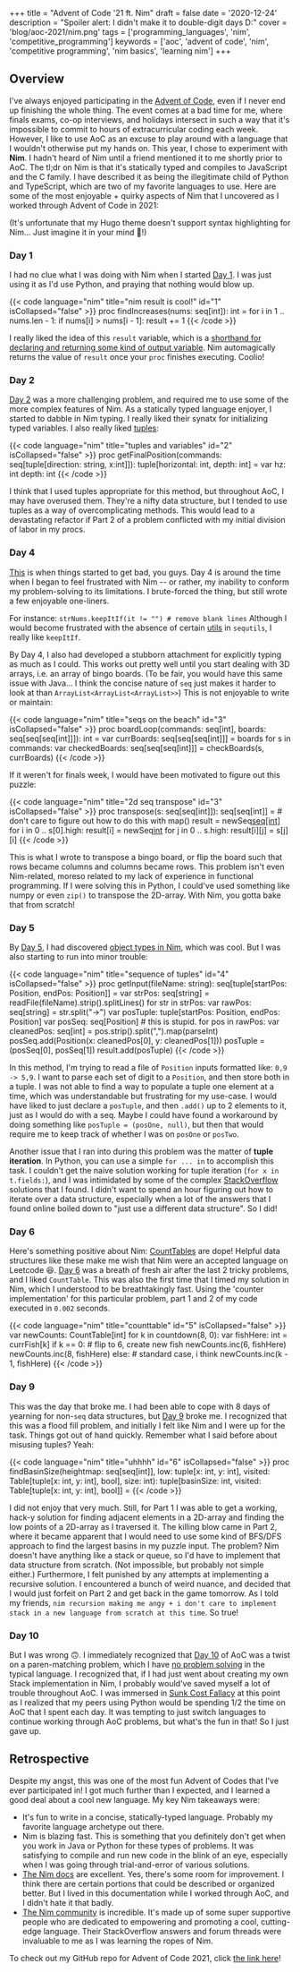 +++
title = "Advent of Code '21 ft. Nim"
draft = false
date = '2020-12-24'
description = "Spoiler alert: I didn't make it to double-digit days D:"
cover = 'blog/aoc-2021/nim.png'
tags = ['programming_languages', 'nim', 'competitive_programming']
keywords = ['aoc', 'advent of code', 'nim', 'competitive programming', 'nim basics', 'learning nim']
+++
## Overview
I've always enjoyed participating in the [Advent of Code](https://adventofcode.com/), even if I never end up finishing the whole thing. The event comes at a bad time for me, where finals exams, co-op interviews, and holidays intersect in such a way that it's impossible to commit to hours of extracurricular coding each week. However, I like to use AoC as an excuse to play around with a language that I wouldn't otherwise put my hands on. This year, I chose to experiment with **Nim**. I hadn't heard of Nim until a friend mentioned it to me shortly prior to AoC. The tl;dr on Nim is that it's statically typed and compiles to JavaScript and the C family. I have described it as being the illegitimate child of Python and TypeScript, which are two of my favorite languages to use. Here are some of the most enjoyable + quirky aspects of Nim that I uncovered as I worked through Advent of Code in 2021:

(It's unfortunate that my Hugo theme doesn't support syntax highlighting for Nim... Just imagine it in your mind :slightly_smiling_face:!)

### Day 1
I had no clue what I was doing with Nim when I started [Day 1](https://adventofcode.com/2021/day/1). I was just using it as I'd use Python, and praying that nothing would blow up.

{{< code language="nim" title="nim result is cool!" id="1" isCollapsed="false" >}}
proc findIncreases(nums: seq[int]): int =
    for i in 1 .. nums.len - 1:
        if nums[i] > nums[i - 1]:
            result += 1
{{< /code >}}

I really liked the idea of this `result` variable, which is a [shorthand for declaring and returning some kind of output variable](https://nim-by-example.github.io/variables/result/). Nim automagically returns the value of `result` once your `proc` finishes executing. Coolio!

### Day 2
[Day 2](https://adventofcode.com/2021/day/2) was a more challenging problem, and required me to use some of the more complex features of Nim. As a statically typed language enjoyer, I started to dabble in Nim typing. I really liked their synatx for initializing typed variables. I also really liked [tuples](https://nim-lang.org/docs/tut1.html#advanced-types-tuples):

{{< code language="nim" title="tuples and variables" id="2" isCollapsed="false" >}}
proc getFinalPosition(commands: seq[tuple[direction: string, x:int]]): tuple[horizontal: int, depth: int] =
    var 
        hz: int
        depth: int
{{< /code >}}

I think that I used tuples appropriate for this method, but throughout AoC, I may have overused them. They're a nifty data structure, but I tended to use tuples as a way of overcomplicating methods. This would lead to a devastating refactor if Part 2 of a problem conflicted with my initial division of labor in my procs.

### Day 4
[This](https://adventofcode.com/2021/day/4) is when things started to get bad, you guys. Day 4 is around the time when I began to feel frustrated with Nim -- or rather, my inability to conform my problem-solving to its limitations. I brute-forced the thing, but still wrote a few enjoyable one-liners. 

For instance: `strNums.keepItIf(it != "") # remove blank lines` Although I would become frustrated with the absence of certain [utils](https://nim-lang.org/docs/sequtils.html) in `sequtils`, I really like `keepItIf`. 

By Day 4, I also had developed a stubborn attachment for explicitly typing as much as I could. This works out pretty well until you start dealing with 3D arrays, i.e. an array of bingo boards. (To be fair, you would have this same issue with Java... I think the concise nature of `seq` just makes it harder to look at than `ArrayList<ArrayList<ArrayList>>`) This is not enjoyable to write or maintain:

{{< code language="nim" title="seqs on the beach" id="3" isCollapsed="false" >}}
proc boardLoop(commands: seq[int], boards: seq[seq[seq[int]]]): int =
    var currBoards: seq[seq[seq[int]]] = boards
    for s in commands:
        var checkedBoards: seq[seq[seq[int]]] = checkBoards(s, currBoards)
{{< /code >}}

If it weren't for finals week, I would have been motivated to figure out this puzzle:

{{< code language="nim" title="2d seq transpose" id="3" isCollapsed="false" >}}
proc transpose(s: seq[seq[int]]): seq[seq[int]] = # don't care to figure out how to do this with map()
  result = newSeq[seq[int]](s[0].len)
  for i in 0 .. s[0].high:
    result[i] = newSeq[int](s.len)
    for j in 0 .. s.high:
      result[i][j] = s[j][i]
{{< /code >}}

This is what I wrote to transpose a bingo board, or flip the board such that rows became columns and columns became rows. This problem isn't even Nim-related, moreso related to my lack of experience in functional programming. If I were solving this in Python, I could've used something like numpy or even `zip()` to transpose the 2D-array. With Nim, you gotta bake that from scratch!

### Day 5
By [Day 5](https://adventofcode.com/2021/day/5), I had discovered [object types in Nim](https://nim-lang.org/docs/manual.html#types-tuples-and-object-types), which was cool. But I was also starting to run into minor trouble:

{{< code language="nim" title="sequence of tuples" id="4" isCollapsed="false" >}}
proc getInput(fileName: string): seq[tuple[startPos: Position, endPos: Position]] =
    var strPos: seq[string] = readFile(fileName).strip().splitLines()
    for str in strPos:
        var rawPos: seq[string] = str.split("->")
        var posTuple: tuple[startPos: Position, endPos: Position]
        var posSeq: seq[Position] # this is stupid.
        for pos in rawPos:
            var cleanedPos: seq[int] = pos.strip().split(",").map(parseInt)
            posSeq.add(Position(x: cleanedPos[0], y: cleanedPos[1]))
        posTuple = (posSeq[0], posSeq[1])
        result.add(posTuple)
{{< /code >}}

In this method, I'm trying to read a file of `Position` inputs formatted like: `0,9 -> 5,9`. I want to parse each set of digit to a `Position`, and then store both in a tuple. I was not able to find a way to populate a tuple one element at a time, which was understandable but frustrating for my use-case. I would have liked to just declare a `posTuple`, and then `.add()` up to 2 elements to it, just as I would do with a seq. Maybe I could have found a workaround by doing something like `posTuple = (posOne, null)`, but then that would require me to keep track of whether I was on `posOne` or `posTwo`. 

Another issue that I ran into during this problem was the matter of **tuple iteration**. In Python, you can use a simple `for ... in` to accomplish this task. I couldn't get the naive solution working for tuple iteration (`for x in t.fields:`), and I was intimidated by some of the complex [StackOverflow](https://stackoverflow.com/a/69462862/11536569) solutions that I found. I didn't want to spend an hour figuring out how to iterate over a data structure, especially when a lot of the answers that I found online boiled down to "just use a different data structure". So I did!

### Day 6
Here's something positive about Nim: [CountTables](https://nim-lang.org/docs/tables.html#CountTable) are dope! Helpful data structures like these make me wish that Nim were an accepted language on Leetcode :laughing:. [Day 6](https://adventofcode.com/2021/day/6) was a breath of fresh air after the last 2 tricky problems, and I liked `CountTable`. This was also the first time that I timed my solution in Nim, which I understood to be breathtakingly fast. Using the 'counter implementation' for this particular problem, part 1 and 2 of my code executed in `0.002` seconds. 

{{< code language="nim" title="counttable" id="5" isCollapsed="false" >}}
var newCounts: CountTable[int]
for k in countdown(8, 0):
    var fishHere: int = currFish[k]
    if k == 0: # flip to 6, create new fish
        newCounts.inc(6, fishHere)
        newCounts.inc(8, fishHere)
    else: # standard case, i think
        newCounts.inc(k - 1, fishHere)
{{< /code >}}

### Day 9
This was the day that broke me. I had been able to cope with 8 days of yearning for non-`seq` data structures, but [Day 9](https://adventofcode.com/2021/day/9) broke me. I recognized that this was a flood fill problem, and initially I felt like Nim and I were up for the task. Things got out of hand quickly. Remember what I said before about misusing tuples? Yeah:

{{< code language="nim" title="uhhhh" id="6" isCollapsed="false" >}}
proc findBasinSize(heightmap: seq[seq[int]], low: tuple[x: int, y: int], visited: Table[tuple[x: int, y: int], bool], size: int): 
        tuple[basinSize: int, visited: Table[tuple[x: int, y: int], bool]] =
{{< /code >}}

I did not enjoy that very much. Still, for Part 1 I was able to get a working, hack-y solution for finding adjacent elements in a 2D-array and finding the low points of a 2D-array as I traversed it. The killing blow came in Part 2, where it became apparent that I would need to use some kind of BFS/DFS approach to find the largest basins in my puzzle input. The problem? Nim doesn't have anything like a stack or queue, so I'd have to implement that data structure from scratch. (Not impossible, but probably not simple either.) Furthermore, I felt punished by any attempts at implementing a recursive solution. I encountered a bunch of weird nuance, and decided that I would just forfeit on Part 2 and get back in the game tomorrow. As I told my friends, `nim recursion making me angy + i don't care to implement stack in a new language from scratch at this time`. So true!

### Day 10
But I was wrong :upside_down_face:. I immediately recognized that [Day 10](https://adventofcode.com/2021/day/10) of AoC was a twist on a paren-matching problem, which I have [no problem solving](https://github.com/gibbyfree/leetcode/blob/master/easy/valid_parentheses.py) in the typical language. I recognized that, if I had just went about creating my own Stack implementation in Nim, I probably would've saved myself a lot of trouble throughout AoC. I was immersed in [Sunk Cost Fallacy](https://en.wikipedia.org/wiki/Sunk_cost) at this point as I realized that my peers using Python would be spending 1/2 the time on AoC that I spent each day. It was tempting to just switch languages to continue working through AoC problems, but what's the fun in that! So I just gave up.

## Retrospective
Despite my angst, this was one of the most fun Advent of Codes that I've ever participated in! I got much further than I expected, and I learned a good deal about a cool new language. My key Nim takeaways were:

* It's fun to write in a concise, statically-typed language. Probably my favorite language archetype out there.
* Nim is blazing fast. This is something that you definitely don't get when you work in Java or Python for these types of problems. It was satisfying to compile and run new code in the blink of an eye, especially when I was going through trial-and-error of various solutions.
* [The Nim docs](https://nim-lang.org/docs/manual.html) are excellent. Yes, there's some room for improvement. I think there are certain portions that could be described or organized better. But I lived in this documentation while I worked through AoC, and I didn't hate it that badly.
* [The Nim community](https://forum.nim-lang.org/) is incredible. It's made up of some super supportive people who are dedicated to empowering and promoting a cool, cutting-edge language. Their StackOverflow answers and forum threads were invaluable to me as I was learning the ropes of Nim.

To check out my GitHub repo for Advent of Code 2021, click [the link here](https://github.com/gibbyfree/aoc-2021)!